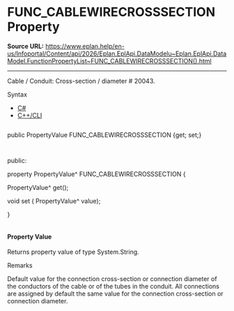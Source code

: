 # FUNC_CABLEWIRECROSSSECTION Property

**Source URL:** https://www.eplan.help/en-us/Infoportal/Content/api/2026/Eplan.EplApi.DataModelu~Eplan.EplApi.DataModel.FunctionPropertyList~FUNC_CABLEWIRECROSSSECTION().html

---

Cable / Conduit: Cross-section / diameter # 20043.

Syntax

- [C#](#i-syntax-CS)
- [C++/CLI](#i-syntax-CPP2005)

```
```
public PropertyValue FUNC_CABLEWIRECROSSSECTION {get; set;}
```
```

```
```
public:

property PropertyValue^ FUNC_CABLEWIRECROSSSECTION {

   PropertyValue^ get();

   void set (    PropertyValue^ value);

}
```
```

#### Property Value

Returns property value of type System.String.

Remarks

Default value for the connection cross-section or connection diameter of the conductors of the cable or of the tubes in the conduit. All connections are assigned by default the same value for the connection cross-section or connection diameter.
